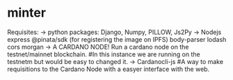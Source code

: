 # minter
Requisites:
-> python packages:
      Django,
      Numpy,
      PILLOW,
      Js2Py
 -> Nodejs
      express
      @pinata/sdk (for registering the image on IPFS)
      body-parser
      lodash
      cors
      morgan
 -> A CARDANO NODE!
      Run a cardano node on the testnet/mainnet blockchain.
      #In this instance we are running on the testnetm but would be easy to changed it.
 -> Cardanocli-js
    #A way to make requisitions to the Cardano Node with a easyer interface with the web. 


 
  
  
